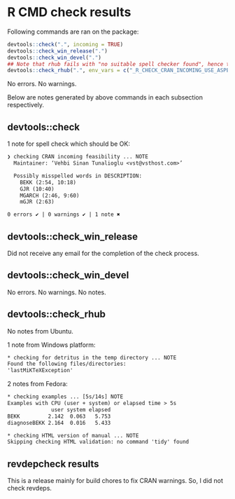 # R CMD check results

Following commands are ran on the package:

```R
devtools::check(".", incoming = TRUE)
devtools::check_win_release(".")
devtools::check_win_devel(".")
## Note that rhub fails with "no suitable spell checker found", hence the env_vars:
devtools::check_rhub(".", env_vars = c("_R_CHECK_CRAN_INCOMING_USE_ASPELL_" = "false"))
```

No errors. No warnings.

Below are notes generated by above commands in each subsection respectively.

## devtools::check

1 note for spell check which should be OK:

```txt
❯ checking CRAN incoming feasibility ... NOTE
  Maintainer: ‘Vehbi Sinan Tunalioglu <vst@vsthost.com>’

  Possibly misspelled words in DESCRIPTION:
    BEKK (2:54, 10:18)
    GJR (10:40)
    MGARCH (2:46, 9:60)
    mGJR (2:63)

0 errors ✔ | 0 warnings ✔ | 1 note ✖
```

## devtools::check_win_release

Did not receive any email for the completion of the check process.

## devtools::check_win_devel

No errors. No warnings. No notes.

## devtools::check_rhub

No notes from Ubuntu.

1 note from Windows platform:

```txt
* checking for detritus in the temp directory ... NOTE
Found the following files/directories:
'lastMiKTeXException'
```

2 notes from Fedora:

```txt
* checking examples ... [5s/14s] NOTE
Examples with CPU (user + system) or elapsed time > 5s
              user system elapsed
BEKK         2.142  0.063   5.753
diagnoseBEKK 2.164  0.016   5.433

* checking HTML version of manual ... NOTE
Skipping checking HTML validation: no command 'tidy' found
```

## revdepcheck results

This is a release mainly for build chores to fix CRAN warnings. So, I did not
check revdeps.
